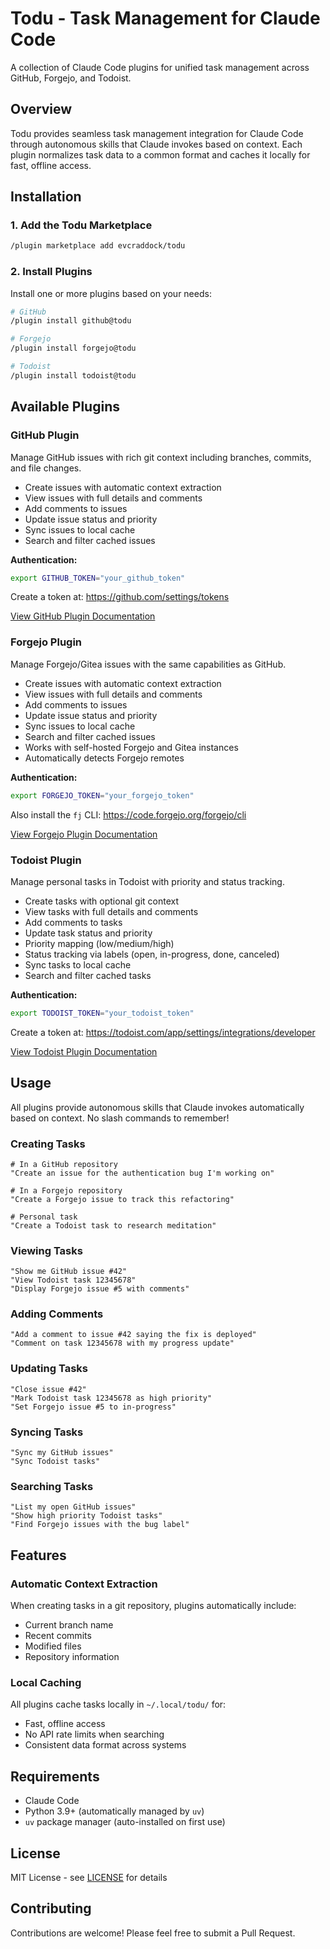 # Todu - Task Management for Claude Code

A collection of Claude Code plugins for unified task management across GitHub, Forgejo, and Todoist.

## Overview

Todu provides seamless task management integration for Claude Code through autonomous skills that Claude invokes based on context. Each plugin normalizes task data to a common format and caches it locally for fast, offline access.

## Installation

### 1. Add the Todu Marketplace

```bash
/plugin marketplace add evcraddock/todu
```

### 2. Install Plugins

Install one or more plugins based on your needs:

```bash
# GitHub
/plugin install github@todu

# Forgejo
/plugin install forgejo@todu

# Todoist
/plugin install todoist@todu
```

## Available Plugins

### GitHub Plugin

Manage GitHub issues with rich git context including branches, commits, and file changes.

- Create issues with automatic context extraction
- View issues with full details and comments
- Add comments to issues
- Update issue status and priority
- Sync issues to local cache
- Search and filter cached issues

**Authentication:**

```bash
export GITHUB_TOKEN="your_github_token"
```

Create a token at: <https://github.com/settings/tokens>

[View GitHub Plugin Documentation](./github/README.md)

### Forgejo Plugin

Manage Forgejo/Gitea issues with the same capabilities as GitHub.

- Create issues with automatic context extraction
- View issues with full details and comments
- Add comments to issues
- Update issue status and priority
- Sync issues to local cache
- Search and filter cached issues
- Works with self-hosted Forgejo and Gitea instances
- Automatically detects Forgejo remotes

**Authentication:**

```bash
export FORGEJO_TOKEN="your_forgejo_token"
```

Also install the `fj` CLI: <https://code.forgejo.org/forgejo/cli>

[View Forgejo Plugin Documentation](./forgejo/README.md)

### Todoist Plugin

Manage personal tasks in Todoist with priority and status tracking.

- Create tasks with optional git context
- View tasks with full details and comments
- Add comments to tasks
- Update task status and priority
- Priority mapping (low/medium/high)
- Status tracking via labels (open, in-progress, done, canceled)
- Sync tasks to local cache
- Search and filter cached tasks

**Authentication:**

```bash
export TODOIST_TOKEN="your_todoist_token"
```

Create a token at: <https://todoist.com/app/settings/integrations/developer>

[View Todoist Plugin Documentation](./todoist/README.md)

## Usage

All plugins provide autonomous skills that Claude invokes automatically based on context. No slash commands to remember!

### Creating Tasks

```text
# In a GitHub repository
"Create an issue for the authentication bug I'm working on"

# In a Forgejo repository
"Create a Forgejo issue to track this refactoring"

# Personal task
"Create a Todoist task to research meditation"
```

### Viewing Tasks

```text
"Show me GitHub issue #42"
"View Todoist task 12345678"
"Display Forgejo issue #5 with comments"
```

### Adding Comments

```text
"Add a comment to issue #42 saying the fix is deployed"
"Comment on task 12345678 with my progress update"
```

### Updating Tasks

```text
"Close issue #42"
"Mark Todoist task 12345678 as high priority"
"Set Forgejo issue #5 to in-progress"
```

### Syncing Tasks

```text
"Sync my GitHub issues"
"Sync Todoist tasks"
```

### Searching Tasks

```text
"List my open GitHub issues"
"Show high priority Todoist tasks"
"Find Forgejo issues with the bug label"
```

## Features

### Automatic Context Extraction

When creating tasks in a git repository, plugins automatically include:

- Current branch name
- Recent commits
- Modified files
- Repository information

### Local Caching

All plugins cache tasks locally in `~/.local/todu/` for:

- Fast, offline access
- No API rate limits when searching
- Consistent data format across systems

## Requirements

- Claude Code
- Python 3.9+ (automatically managed by `uv`)
- `uv` package manager (auto-installed on first use)

## License

MIT License - see [LICENSE](./LICENSE) for details

## Contributing

Contributions are welcome! Please feel free to submit a Pull Request.
